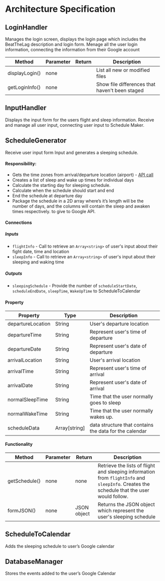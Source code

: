 # Architecture Specification

## LoginHandler
Manages the login screen, displays the login page which includes the BeatTheLag description and login form. Menage all the user login information, connecting the information from their Google account

| Method | Parameter | Return | Description |
|--------|-------|--------|-------------|
| displayLogin() | none | | List all new or modified files |
| getLoginInfo() | none || Show file differences that haven't been staged |

## InputHandler
Displays the input form for the users flight and sleep information. Receive and manage all user input, connecting user input to Schedule Maker.  

## ScheduleGenerator
Receive user input form Input and generates a sleeping schedule. 	

#### Responsibility:
- Gets the time zones from arrival/departure location (airport) - [API call](https://developer.flightstats.com/api-docs/airports/v1)
- Creates a list of sleep and wake up times for individual days
- Calculate the starting day for sleeping schedule.
- Calculate when the schedule should start and end  
- End the schedule at departure day
- Package the schedule in a 2D array where’s it’s length will be the number of days, and the columns will contain the sleep and awaken times respectively. to give to Google API.

#### Connections

##### Inputs
- `flightInfo` - Call to retrieve an `Array<string>` of user's input about their fight date, time and location
- `sleepInfo` - Call to retrieve an `Array<string>` of user's input about their sleeping and waking time

##### Outputs  
- `sleepingSchedule` - Provide the number of `scheduleStartDate`,  `scheduleEndDate`, `sleepTime`, `WakeUpTime` to ScheduleToCalendar

#### Property

| Property | Type | Description|
|----------|------|------------|
|departureLocation|String|User's departure location|
|departureTime|String|Represent user's time of departure|
|departureDate|String|Represent user's date of departure|
|arrivalLocation|String|User's arrival location|
|arrivalTime|String|Represent user's time of arrival|
|arrivalDate|String|Represent user's date of arrival|
|normalSleepTime|String|Time that the user normally goes to sleep|
|normalWakeTime|String|Time that the user normally wakes up.|
|scheduleData| Array[string] |data structure that contains the data for the calendar|

#### Functionality

| Method | Parameter | Return | Description|
|--------|-----------|--------|-------------|
| getSchedule() | none | none| Retrieve the lists of flight and sleeping information from `flightInfo` and `sleepInfo`. Creates the schedule that the user would follow.|
| formJSON() | none | JSON object | Returns the JSON object which represent the user's sleeping schedule|

## ScheduleToCalendar
Adds the sleeping schedule to user’s Google calendar

## DatabaseManager
Stores the events added to the user’s Google Calendar
